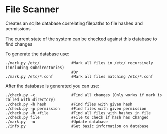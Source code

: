 # File Scanner

Creates an sqlite database correlating filepaths to file hashes and permissions

The current state of the system can be checked against this database to find changes

To generate the database use:
```
./mark.py /etc/              #Mark all files in /etc/ recursively (including subdirectories)
                             #Or
./mark.py /etc/*.conf        #Mark all files matching /etc/*.conf
```

After the database is generated you can use:
```
./check.py -c                #Find all changes (Only works if mark is called with directory)
./check.py -h hash           #Find files with given hash
./check.py -p permission     #Find files with given permission
./check.py -h <file          #Find all files with hashes in file
./check.py file              #File to check if hash has changed
./mark.py  -u                #Update database
./info.py                    #Get basic information on database
```
